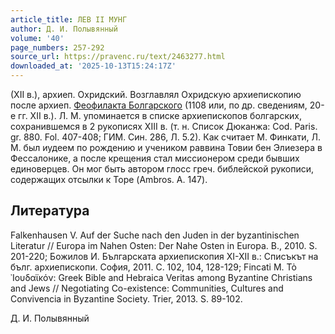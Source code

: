 ```yaml
---
article_title: ЛЕВ II МУНГ
author: Д. И. Полывянный
volume: '40'
page_numbers: 257-292
source_url: https://pravenc.ru/text/2463277.html
downloaded_at: '2025-10-13T15:24:17Z'
---
```


(XII в.), архиеп. Охридский. Возглавлял Охридскую архиепископию после архиеп. [Феофилакта Болгарского](<https://pravenc.ru/text/Феофилакт Болгарский.html>) (1108 или, по др. сведениям, 20-е гг. XII в.). Л. М. упоминается в списке архиепископов болгарских, сохранившемся в 2 рукописях XIII в. (т. н. Список Дюканжа: Cod. Paris. gr. 880. Fol. 407-408; ГИМ. Син. 286, Л. 5.2). Как считает М. Финкати, Л. М. был иудеем по рождению и учеником раввина Товии бен Элиезера в Фессалонике, а после крещения стал миссионером среди бывших единоверцев. Он мог быть автором глосс греч. библейской рукописи, содержащих отсылки к Торе (Ambros. A. 147).

## Литература

Falkenhausen V. Auf der Suche nach den Juden in der byzantinischen Literatur // Europa im Nahen Osten: Der Nahe Osten in Europa. B., 2010. S. 201-220; Божилов И. Българската архиепископия XI-XII в.: Списъкът на бълг. архиепископи. София, 2011. С. 102, 104, 128-129; Fincati M. Τὸ ᾿Ιουδαϊκόν: Greek Bible and Hebraica Veritas among Byzantine Christians and Jews // Negotiating Co-existence: Communities, Cultures and Convivencia in Byzantine Society. Trier, 2013. S. 89-102.

Д. И. Полывянный
